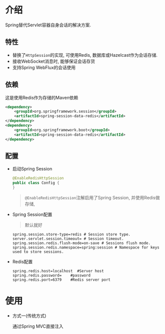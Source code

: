 # 介绍

Spring替代Servlet容器自身会话的解决方案. 

## 特性

* 替换了`HttpSession`的实现, 可使用Redis, 数据库或Hazelcast作为会话存储. 
* 接收WebSocket消息时,  能够保证会话存货
* 支持Spring WebFlux的会话使用

## 依赖

这是使用Redis作为存储的Maven依赖

```xml
<dependency>
    <groupId>org.springframework.session</groupId>
    <artifactId>spring-session-data-redis</artifactId>
</dependency>
<dependency>
    <groupId>org.springframework.boot</groupId>
    <artifactId>spring-session-data-redis</artifactId>
</dependency>
```

## 配置

* 启动Spring Session

    ```java
    @EnableRedisHttpSession 
    public class Config {
    }
    ```

	>  `@EnableRedisHttpSession`注解启用了Spring Session, 并使用Redis做存储, 

* Spring Session配置

    > 默认就好
    
    ```properties
    spring.session.store-type=redis # Session store type.
    server.servlet.session.timeout= # Session timeout.
    spring.session.redis.flush-mode=on-save # Sessions flush mode.
    spring.session.redis.namespace=spring:session # Namespace for keys used to store sessions.
    ```
    
* Redis配置

    ```properties
    spring.redis.host=localhost  #Server host
    spring.redis.password=    #password
    spring.redis.port=6379    #Redis server port
    ```

# 使用

* 方式一(传统方式)

  通过Spring MVC直接注入





